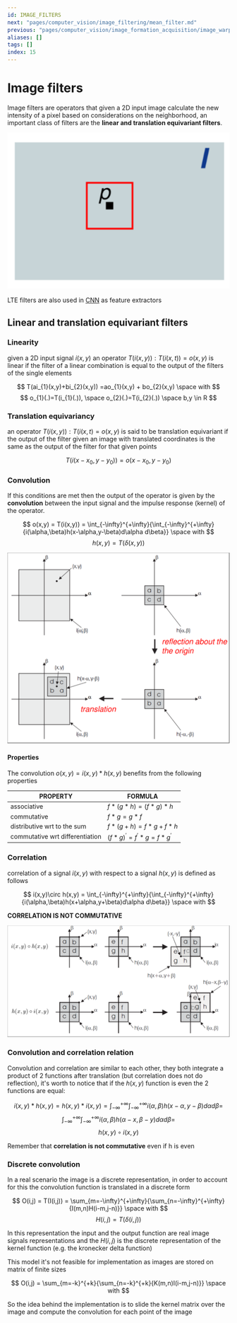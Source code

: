 ```yaml
---
id: IMAGE_FILTERS
next: "pages/computer_vision/image_filtering/mean_filter.md"
previous: "pages/computer_vision/image_formation_acquisition/image_warping.md"
aliases: []
tags: []
index: 15
---
```

# Image filters

Image filters are operators that given a 2D input image calculate the new intensity of a pixel based on considerations on the neighborhood, an important class of filters are the **linear and translation equivariant filters**.

![](assets/computer_vision/Pasted%20image%2020241011100211.png)

 LTE filters are also used in [CNN](pages/computer_vision/machine_learning_cv/convolutional_neural_networks.md) as feature extractors

## Linear and translation equivariant filters

### Linearity

given a 2D input signal $i(x,y)$ an operator $T(i(x,y)): T(i(x,t))=o(x,y)$ is linear if the filter of a linear combination is equal to the output of the filters of the single elements

$$
T(ai_{1}(x,y)+bi_{2}(x,y)) =ao_{1}(x,y) + bo_{2}(x,y) \space with
$$
$$
o_{1}(.)=T(i_{1}(.)), \space o_{2}(.)=T(i_{2}(.)) \space b,y \in R
$$

### Translation equivariancy

an operator $T(i(x,y)): T(i(x,t)=o(x,y)$ is said to be translation equivariant if the output of the filter given an image with translated coordinates is the same as the output of the filter for that given points

$$
T(i(x-x_{0},y-y_{0})) = o(x-x_{0},y-y_{0})
$$

### Convolution

If this conditions are met then the output of the operator is given by the **convolution** between the input signal and the impulse response (kernel) of the operator.

$$
o(x,y) = T(i(x,y)) = \int_{-\infty}^{+\infty}{\int_{-\infty}^{+\infty}{i(\alpha,\beta)h(x-\alpha,y-\beta)d\alpha d\beta}} \space with
$$
$$
h(x,y) = T(\delta(x,y))
$$

![](assets/computer_vision/Pasted_image_20240229104951.png)

#### Properties

The convolution $o(x,y)= i(x,y)\ast h(x,y)$ benefits from the following properties

| PROPERTY                        | FORMULA                                   |
| ------------------------------- | ----------------------------------------- |
| associative                     | $f\ast(g\ast h)= (f\ast g) \ast h$        |
| commutative                     | $f\ast g = g\ast f$                       |
| distributive wrt to the sum     | $f\ast(g + h) =f\ast g + f\ast h$         |
| commutative wrt differentiation | $(f\ast g)^{'}= f^{'}\ast g =f\ast g^{'}$ |

### Correlation

correlation of a signal $i(x,y)$ with respect to a signal $h(x,y)$ is defined as follows

$$
i(x,y)\circ h(x,y) = \int_{-\infty}^{+\infty}{\int_{-\infty}^{+\infty}{i(\alpha,\beta)h(x+\alpha,y+\beta)d\alpha d\beta}} \space with
$$

**CORRELATION IS NOT COMMUTATIVE**

![](assets/computer_vision/Pasted_image_20240229110950.png)

### Convolution and correlation relation

Convolution and correlation are similar to each other, they both integrate a product of 2 functions after translation (but correlation does not do reflection), it's worth to notice that if the $h(x,y)$ function is even the 2 functions are equal:

$$
i(x,y)\ast h(x,y) =h(x,y)\ast i(x,y) = \int_{-\infty}^{+\infty}{\int_{-\infty}^{+\infty}{i(\alpha,\beta)h(x-\alpha,y-\beta)d\alpha d\beta}} =
$$
$$
\int_{-\infty}^{+\infty}{\int_{-\infty}^{+\infty}{i(\alpha,\beta)h(\alpha-x,\beta - y)d\alpha d\beta}} =
$$
$$
h(x,y)\circ i(x,y)
$$

Remember that **correlation is not commutative** even if h is even

### Discrete convolution

In a real scenario the image is a discrete representation, in order to account for this the convolution function is translated in a discrete form

$$
O(i,j) = T(I(i,j)) = \sum_{m=-\infty}^{+\infty}{\sum_{n=-\infty}^{+\infty}{I(m,n)H(i-m,j-n)}} \space with
$$
$$
H(i,j) = T(\delta(i,j))
$$

In this representation the input and the output function are real image signals representations and the $H(i,j)$ is the discrete representation of the kernel function (e.g. the kronecker delta function)

This model it's not feasible for implementation as images are stored on matrix of finite sizes

$$
O(i,j) = \sum_{m=-k}^{+k}{\sum_{n=-k}^{+k}{K(m,n)I(i-m,j-n)}} \space with
$$

So the idea behind the implementation is to slide the kernel matrix over the image and compute the convolution for each point of the image
